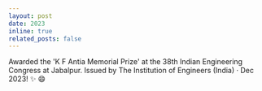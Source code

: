 ```yaml
---
layout: post
date: 2023
inline: true
related_posts: false
---
```


Awarded the 'K F Antia Memorial Prize' at the 38th Indian Engineering Congress at Jabalpur. Issued by The Institution of Engineers (India) · Dec 2023! :sparkles: :smile:
